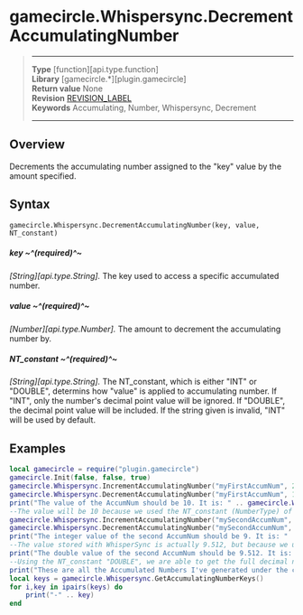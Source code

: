 # gamecircle.Whispersync.DecrementAccumulatingNumber

> --------------------- ------------------------------------------------------------------------------------------
> __Type__              [function][api.type.function]  
> __Library__           [gamecircle.*][plugin.gamecircle]  
> __Return value__      None  
> __Revision__          [REVISION_LABEL](REVISION_URL)  
> __Keywords__          Accumulating, Number, Whispersync, Decrement
> --------------------- ------------------------------------------------------------------------------------------


## Overview
Decrements the accumulating number assigned to the "key" value by the amount specified. 


## Syntax
	gamecircle.Whispersync.DecrementAccumulatingNumber(key, value, NT_constant)
	
##### key ~^(required)^~
_[String][api.type.String]._ The key used to access a specific accumulated number.

##### value ~^(required)^~
_[Number][api.type.Number]._ The amount to decrement the accumulating number by.

##### NT_constant ~^(required)^~
_[String][api.type.String]._ The NT_constant, which is either "INT" or "DOUBLE", determins how "value" is applied to accumulating number. If "INT", only the number's decimal point value will be ignored. If "DOUBLE", the decimal point value will be included. If the string given is invalid, "INT" will be used by default. 
	

## Examples

``````lua  
local gamecircle = require("plugin.gamecircle")   
gamecircle.Init(false, false, true)    
gamecircle.Whispersync.IncrementAccumulatingNumber("myFirstAccumNum", 25.255, "INT")  
gamecircle.Whispersync.DecrementAccumulatingNumber("myFirstAccumNum", 15.743, "INT")  
print("The value of the AccumNum should be 10. It is: " .. gamecircle.Whispersync.GetAccumulatedNumber("myFirstAccumNum", "INT"))  
--The value will be 10 because we used the NT_constant (NumberType) of "INT", meaning the decimal places were ignored for all the numbers. 
gamecircle.Whispersync.IncrementAccumulatingNumber("mySecondAccumNum", 25.255, "DOUBLE")  
gamecircle.Whispersync.DecrementAccumulatingNumber("mySecondAccumNum", 15.743, "DOUBLE")  
print("The integer value of the second AccumNum should be 9. It is: " .. gamecircle.Whispersync.GetAccumulatedNumber("mySecondAccumNum", "INT"))  
--The value stored with WhisperSync is actually 9.512, but because we used the "INT" NT_constant with the Get functions, we only got the 9 value.   
print("The double value of the second AccumNum should be 9.512. It is: " .. gamecircle.Whispersync.GetAccumulatedNumber("mySecondAccumNum", "DOUBLE"))  
--Using the NT_constant "DOUBLE", we are able to get the full decimal number stored with Whispersync.   
print("These are all the Accumulated Numbers I've generated under the current GameData set of Whispersync.")  
local keys = gamecircle.Whispersync.GetAccumulatingNumberKeys()  
for i,key in ipairs(keys) do  
	print("-" .. key)  
end  
``````

